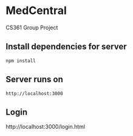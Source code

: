 # MedCentral
CS361 Group Project

## Install dependencies for server
`npm install`

## Server runs on 
`http://localhost:3000`

## Login
http://localhost:3000/login.html